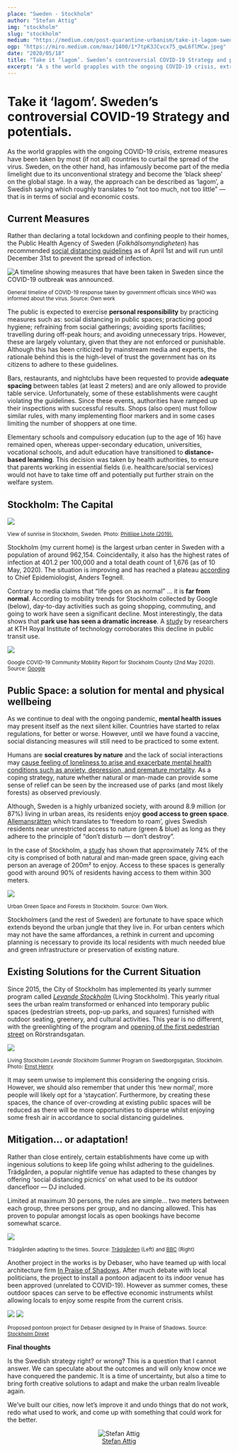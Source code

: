 ```yaml
---
place: "Sweden - Stockholm"
author: "Stefan Attig"
img: "stockholm"
slug: "stockholm"
medium: "https://medium.com/post-quarantine-urbanism/take-it-lagom-sweden-s-controversial-covid-19-strategy-and-potentials-9ed38c43393d"
ogp: "https://miro.medium.com/max/1400/1*7tpK3JCvcx75_qwL6flMCw.jpeg"
date: "2020/05/18"
title: "Take it ‘lagom’. Sweden’s controversial COVID-19 Strategy and potentials."
excerpt: "A s the world grapples with the ongoing COVID-19 crisis, extreme measures have been taken by most (if not all) countries to curtail the spread of the virus. Sweden, on the other hand, has infamously become part of the media limelight due to its unconventional strategy and become the ‘black sheep’ on the global stage."
---
```


# Take it ‘lagom’. Sweden’s controversial COVID-19 Strategy and potentials.

As the world grapples with the ongoing COVID-19 crisis, extreme measures have been taken by most (if not all) countries to curtail the spread of the virus. Sweden, on the other hand, has infamously become part of the media limelight due to its unconventional strategy and become the ‘black sheep’ on the global stage. In a way, the approach can be described as ‘lagom’, a Swedish saying which roughly translates to “not too much, not too little” — that is in terms of social and economic costs.

## Current Measures

Rather than declaring a total lockdown and confining people to their homes, the Public Health Agency of Sweden (_Folkhälsomyndigheten_) has recommended [social distancing guidelines](https://www.folkhalsomyndigheten.se/publicerat-material/publikationsarkiv/h/hslf-fs-202012/) as of April 1st and will run until December 31st to prevent the spread of infection.

<img alt="A timeline showing measures that have been taken in Sweden since the COVID-19 outbreak was announced." class="s t u iv ai" src="https://miro.medium.com/max/1400/1*DasrN_peDQhZNgm4BYAu6w.png"/>

<small>General timeline of COVID-19 response taken by government officials since WHO was informed about the virus. Source: Own work </small>

The public is expected to exercise **personal responsibility** by practicing measures such as: social distancing in public spaces; practicing good hygiene; refraining from social gatherings; avoiding sports facilities; travelling during off-peak hours; and avoiding unnecessary trips. However, these are largely voluntary, given that they are not enforced or punishable. Although this has been criticized by mainstream media and experts, the rationale behind this is the high-level of trust the government has on its citizens to adhere to these guidelines.

Bars, restaurants, and nightclubs have been requested to provide **adequate spacing** between tables (at least 2 meters) and are only allowed to provide table service. Unfortunately, some of these establishments were caught violating the guidelines. Since these events, authorities have ramped up their inspections with successful results. Shops (also open) must follow similar rules, with many implementing floor markers and in some cases limiting the number of shoppers at one time.

Elementary schools and compulsory education (up to the age of 16) have remained open, whereas upper-secondary education, universities, vocational schools, and adult education have transitioned to **distance-based learning**. This decision was taken by health authorities, to ensure that parents working in essential fields (i.e. healthcare/social services) would not have to take time off and potentially put further strain on the welfare system.

## Stockholm: The Capital

<img class="s t u iv ai" src="https://miro.medium.com/max/1400/1*7tpK3JCvcx75_qwL6flMCw.jpeg"/>

<small >View of sunrise in Stockholm, Sweden. Photo: <a alt="Philliipe Lhote" href="https://flic.kr/p/2fDvz14">Philliipe Lhote (2019). </a></small>

Stockholm (my current home) is the largest urban center in Sweden with a population of around 962,154. Coincidentally, it also has the highest rates of infection at 401.2 per 100,000 and a total death count of 1,676 (as of 10 May, 2020). The situation is improving and has reached a plateau [according](https://sverigesradio.se/sida/artikel.aspx?programid=2054&artikel=7441027) to Chief Epidemiologist, Anders Tegnell.

Contrary to media claims that “life goes on as normal” … it is **far from normal**. According to mobility trends for Stockholm collected by Google (below), day-to-day activities such as going shopping, commuting, and going to work have seen a significant decline. Most interestingly, the data shows that **park use has seen a dramatic increase**. A [study](https://people.kth.se/~jenelius/corona_pt/) by researchers at KTH Royal Institute of technology corroborates this decline in public transit use.

<img class="s t u iv ai" src="https://miro.medium.com/max/1400/1*NFIsuoDeAvM4ooVaRjTdrA.png"/>

<small>Google COVID-19 Community Mobility Report for Stockholm County (2nd May 2020). Source: <a href="https://www.gstatic.com/covid19/mobility/2020-05-02_SE_Mobility_Report_en.pdf"> Google</a></small>

## Public Space: a solution for mental and physical wellbeing

As we continue to deal with the ongoing pandemic, **mental health issues** may present itself as the next silent killer. Countries have started to relax regulations, for better or worse. However, until we have found a vaccine, social distancing measures will still need to be practiced to some extent.

Humans are **social creatures by nature** and the lack of social interactions may [cause feeling of loneliness to arise and exacerbate mental health conditions such as anxiety, depression, and premature mortality](https://osf.io/3wx5a/). As a coping strategy, nature whether natural or man-made can provide some sense of relief can be seen by the increased use of parks (and most likely forests) as observed previously.

Although, Sweden is a highly urbanized society, with around 8.9 million (or 87%) living in urban areas, its residents enjoy **good access to green space**. [Allemansrätten](https://www.swedishepa.se/Documents/publikationer6400/978-91-620-8522-3.pdf?pid=4204) which translates to ‘freedom to roam’, gives Swedish residents near unrestricted access to nature (green & blue) as long as they adhere to the principle of “don’t disturb — don’t destroy”.

In the case of Stockholm, a [study](https://www.mdpi.com/2071-1050/7/8/11306) has shown that approximately 74% of the city is comprised of both natural and man-made green space, giving each person an average of 200m² to enjoy. Access to these spaces is generally good with around 90% of residents having access to them within 300 meters.

<img class="s t u iv ai" src="https://miro.medium.com/max/1400/1*x6EzxD8Yy_8mrDaK7mCxAw.png"/>

<small> Urban Green Space and Forests in Stockholm. Source: Own Work.</small>

Stockholmers (and the rest of Sweden) are fortunate to have space which extends beyond the urban jungle that they live in. For urban centers which may not have the same affordances, a rethink in current and upcoming planning is necessary to provide its local residents with much needed blue and green infrastructure or preservation of existing nature.

## Existing Solutions for the Current Situation

Since 2015, the City of Stockholm has implemented its yearly summer program called [_Levande Stockholm_](https://start.stockholm/om-stockholms-stad/sa-arbetar-staden/trafik/offentliga-rum/levande-stockholm/) (Living Stockholm). This yearly ritual sees the urban realm transformed or enhanced into temporary public spaces (pedestrian streets, pop-up parks, and squares) furnished with outdoor seating, greenery, and cultural activities. This year is no different, with the greenlighting of the program and [opening of the first pedestrian street](https://www.stockholmdirekt.se/nyheter/stockholms-sommargagator-coronanpassas/repteg!7yW9NS0NB1XWsrZ6B6Rsg/) on Rörstrandsgatan.

<img class="s t u iv ai" src="https://miro.medium.com/max/1400/1*8rwY2IboauS2YvZeiJdOLA.png"/>

<small>Living Stockholm <i>Levande Stockholm</i> Summer Program on Swedborgsgatan, Stockholm. Photo: <a href="https://www.sweco.se/vart-erbjudande/arkitektur/landskap/levande-stockholm/">Ernst Henry</a></small>

It may seem unwise to implement this considering the ongoing crisis. However, we should also remember that under this ‘new normal’, more people will likely opt for a ‘staycation’. Furthermore, by creating these spaces, the chance of over-crowding at existing public spaces will be reduced as there will be more opportunities to disperse whilst enjoying some fresh air in accordance to social distancing guidelines.

## Mitigation… or adaptation!

Rather than close entirely, certain establishments have come up with ingenious solutions to keep life going whilst adhering to the guidelines. Trädgården, a popular nightlife venue has adapted to these changes by offering ‘social distancing picnics’ on what used to be its outdoor dancefloor — DJ included.

Limited at maximum 30 persons, the rules are simple… two meters between each group, three persons per group, and no dancing allowed. This has proven to popular amongst locals as open bookings have become somewhat scarce.

<img class="s t u iv ai" src="https://miro.medium.com/max/1400/1*MOemT7o3IQGkEklzYpqODw.png"/>

<small>Trädgården adapting to the times. Source: <a href="https://www.facebook.com/Tradgarden/photos/a.2699068433450839/2699077476783268/?type=3&theater">Trädgården</a> (Left) and <a href="https://www.bbc.com/news/av/newsbeat-52618788/coronavirus-how-sweden-is-keeping-its-pubs-and-bars-open">BBC</a> (Right)</small>

Another project in the works is by Debaser, who have teamed up with local architecture firm [In Praise of Shadows](https://www.inpraiseofshadows.se/). After much debate with local politicians, the project to install a pontoon adjacent to its indoor venue has been approved (unrelated to COVID-19). However as summer comes, these outdoor spaces can serve to be effective economic instruments whilst allowing locals to enjoy some respite from the current crisis.

<img class="s t u iv ai" src="https://miro.medium.com/max/1400/0*ceJHp5l8Mc_wmj9w.jpeg"/>

<img class="s t u iv ai" src="https://miro.medium.com/max/1400/0*Ufb5MvTfq5zRf2Tb.jpeg"/>

<small>Proposed pontoon project for Debaser designed by In Praise of Shadows. Source: <a href="https://www.stockholmdirekt.se/nyheter/debaser-kampar-vidare-for-flytande-krog/repsbr!hX1sCTiITKuq2sTF3247cw/">Stockholm Direkt</a></small>

**Final thoughts**

Is the Swedish strategy right? or wrong? This is a question that I cannot answer. We can speculate about the outcomes and will only know once we have conquered the pandemic. It is a time of uncertainty, but also a time to bring forth creative solutions to adapt and make the urban realm liveable again.

We’ve built our cities, now let’s improve it and undo things that do not work, redo what used to work, and come up with something that could work for the better.

<div style="display: flex; margin-bottom: 2rem">
    <div style="margin: 0 auto; text-align: center">
        <img alt="Stefan Attig" src="https://miro.medium.com/fit/c/96/96/2*t-YIIYBwkBHAzijfsZ-Q_A.jpeg"/>
        <br/>
        <a href="https://medium.com/@stefan.attig?source=post_page-----9ed38c43393d----------------------">Stefan Attig</a>
    </div>
</div>
